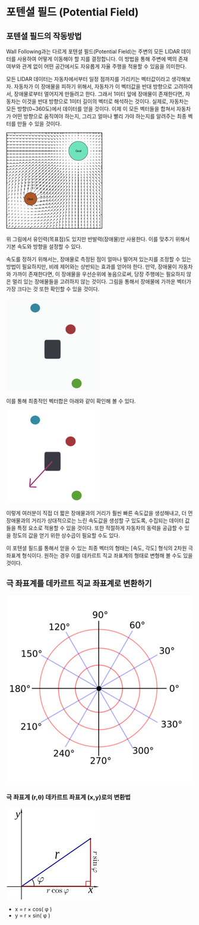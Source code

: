 # 포텐셜 필드 (Potential Field)

## 포텐셜 필드의 작동방법

Wall Following과는 다르게 포텐셜 필드(Potential Field)는 주변의 모든 LIDAR 데이터를 사용하여 어떻게 이동해야 할 지를 결정합니다. 이 방법을 통해 주변에 벽의 존재 여부와 관계 없이 어떤 공간에서도 자유롭게 자율 주행을 적용할 수 있음을 의미한다.

모든 LIDAR 데이터는 자동차에서부터 일정 점까지를 가리키는 벡터값이라고 생각해보자. 자동차가 이 장애물을 피하기 위해서, 자동차가 이 벡터값을 반대 방향으로 고려하여서, 장애물로부터 멀어지게 만들려고 한다. 그래서 1미터 앞에 장애물이 존재한다면, 자동차는 이것을 반대 방향으로 1미터 길이의 벡터로 해석하는 것이다. 실제로, 자동차는 모든 방향(0~360도)에서 데이터를 얻을 것이다. 이제 이 모든 벡터들을 합쳐서 자동차가 어떤 방향으로 움직여야 하는지, 그리고 얼마나 빨리 가야 하는지를 알려주는 최종 벡터를 만들 수 있을 것이다.

![pt_field_diagram](img/pt_field_diagram.jpg)

위 그림에서 유인력(목표점)도 있지만 반발력(장애물)만 사용한다. 이를 맞추기 위해서 기본 속도와 방향을 설정할 수 있다.

속도를 정하기 위해서는, 장애물로 측정된 점이 얼마나 떨어져 있는지를 조정할 수 있는 방법이 필요하지만, 비례 제어와는 상반되는 효과를 얻어야 한다. 만약, 장애물이 자동차와 가까이 존재한다면, 이 장애물을 우선순위에 놓음으로써, 당장 주행에는 필요하지 않은 멀리 있는 장애물들을 고려하지 않는 것이다. 그림을 통해서 장애물에 가까운 벡터가 가장 크다는 것 또한 확인할 수 있을 것이다.

![pt_field_gif](img/ptfieldgif.gif)

이를 통해 최종적인 벡터합은 아래와 같이 확인해 볼 수 있다.

![pt_field_final](img/PtFieldsFinal.jpg)

이렇게 여러분이 직접 더 짧은 장애물과의 거리가 훨씬 빠른 속도값을 생성해내고, 더 먼 장애물과의 거리가 상대적으로는 느린 속도값을 생성할 구 있도록, 수집되는 데이터 값들을 특정 요소로 적용할 수 있을 것이다. 또한 적절하게 자동차의 동력을 공급할 수 있을 정도의 값을 얻기 위한 상수곱이 필요할 수도 있다.

이 포텐셜 필드를 통해서 얻을 수 있는 최종 벡터의 형태는 [속도, 각도] 형식의 2차원 극 좌표계 형식이다. 원하는 경우 이를 데카르트 직교 좌표계의 형태로 변형해 볼 수도 있을 것이다.

## 극 좌표계를 데카르트 직교 좌표계로 변환하기

![polar_graph_paper](img/polar_graph_paper.png)

### 극 좌표계 (r,θ) 데카르트 좌표계 (x,y)로의 변환법

![polar_to_cartesian](img/polar_to_cartesian.png)

* x = r × cos( φ )
* y = r × sin( φ )
